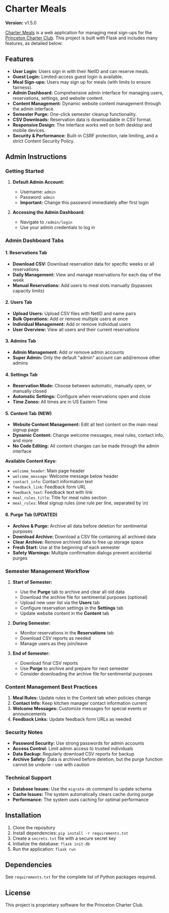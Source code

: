 # Charter Meals

**Version:** v1.5.0

[Charter Meals](https://chartermeals.com) is a web application for managing meal sign-ups for the [Princeton Charter Club](https://charterclub.org). This project is built with Flask and includes many features, as detailed below:

## Features

- **User Login:** Users sign in with their NetID and can reserve meals.
- **Guest Login:** Limited-access guest login is available.
- **Meal Sign-ups:** Users may sign up for meals (with limits to ensure fairness).
- **Admin Dashboard:** Comprehensive admin interface for managing users, reservations, settings, and website content.
- **Content Management:** Dynamic website content management through the admin interface.
- **Semester Purge:** One-click semester cleanup functionality.
- **CSV Downloads:** Reservation data is downloadable in CSV format.
- **Responsive Design:** The interface works well on both desktop and mobile devices.
- **Security & Performance:** Built-in CSRF protection, rate limiting, and a strict Content Security Policy.

## Admin Instructions

### Getting Started

1. **Default Admin Account:**
   - Username: `admin`
   - Password: `admin`
   - **Important:** Change this password immediately after first login

2. **Accessing the Admin Dashboard:**
   - Navigate to `/admin/login`
   - Use your admin credentials to log in

### Admin Dashboard Tabs

#### 1. Reservations Tab
- **Download CSV:** Download reservation data for specific weeks or all reservations
- **Daily Management:** View and manage reservations for each day of the week
- **Manual Reservations:** Add users to meal slots manually (bypasses capacity limits)

#### 2. Users Tab
- **Upload Users:** Upload CSV files with NetID and name pairs
- **Bulk Operations:** Add or remove multiple users at once
- **Individual Management:** Add or remove individual users
- **User Overview:** View all users and their current reservations

#### 3. Admins Tab
- **Admin Management:** Add or remove admin accounts
- **Super Admin:** Only the default "admin" account can add/remove other admins

#### 4. Settings Tab
- **Reservation Mode:** Choose between automatic, manually open, or manually closed
- **Automatic Settings:** Configure when reservations open and close
- **Time Zones:** All times are in US Eastern Time

#### 5. Content Tab (NEW)
- **Website Content Management:** Edit all text content on the main meal signup page
- **Dynamic Content:** Change welcome messages, meal rules, contact info, and more
- **No Code Editing:** All content changes can be made through the admin interface

**Available Content Keys:**
- `welcome_header`: Main page header
- `welcome_message`: Welcome message below header
- `contact_info`: Contact information text
- `feedback_link`: Feedback form URL
- `feedback_text`: Feedback text with link
- `meal_rules_title`: Title for meal rules section
- `meal_rules`: Meal signup rules (one rule per line, separated by \n)

#### 6. Purge Tab (UPDATED)
- **Archive & Purge:** Archive all data before deletion for sentimental purposes
- **Download Archive:** Download a CSV file containing all archived data
- **Clear Archive:** Remove archived data to free up storage space
- **Fresh Start:** Use at the beginning of each semester
- **Safety Warnings:** Multiple confirmation dialogs prevent accidental purges

### Semester Management Workflow

1. **Start of Semester:**
   - Use the **Purge** tab to archive and clear all old data
   - Download the archive file for sentimental purposes (optional)
   - Upload new user list via the **Users** tab
   - Configure reservation settings in the **Settings** tab
   - Update website content in the **Content** tab

2. **During Semester:**
   - Monitor reservations in the **Reservations** tab
   - Download CSV reports as needed
   - Manage users as they join/leave

3. **End of Semester:**
   - Download final CSV reports
   - Use **Purge** to archive and prepare for next semester
   - Consider downloading the archive file for sentimental purposes

### Content Management Best Practices

1. **Meal Rules:** Update rules in the Content tab when policies change
2. **Contact Info:** Keep kitchen manager contact information current
3. **Welcome Messages:** Customize messages for special events or announcements
4. **Feedback Links:** Update feedback form URLs as needed

### Security Notes

- **Password Security:** Use strong passwords for admin accounts
- **Access Control:** Limit admin access to trusted individuals
- **Data Backup:** Regularly download CSV reports for backup
- **Archive Safety:** Data is archived before deletion, but the purge function cannot be undone - use with caution

### Technical Support

- **Database Issues:** Use the `migrate-db` command to update schema
- **Cache Issues:** The system automatically clears cache during purge
- **Performance:** The system uses caching for optimal performance

## Installation

1. Clone the repository
2. Install dependencies: `pip install -r requirements.txt`
3. Create a `secrets.txt` file with a secure secret key
4. Initialize the database: `flask init-db`
5. Run the application: `flask run`

## Dependencies

See `requirements.txt` for the complete list of Python packages required.

## License

This project is proprietary software for the Princeton Charter Club.
